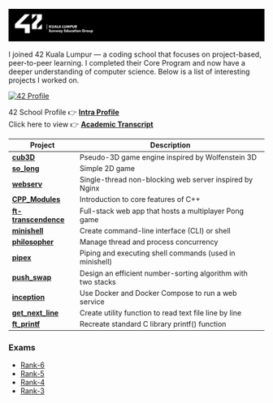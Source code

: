 ![42-banner](https://github.com/Mecha-Coder/42-School-Core-Program/blob/main/asset/42-banner.png)

I joined 42 Kuala Lumpur — a coding school that focuses on project-based, peer-to-peer learning. I completed their Core Program and now have a deeper understanding of computer science. Below is a list of interesting projects I worked on.

[![42 Profile](https://badge.mediaplus.ma/kettlebells/jpaul)](https://github.com/oakoudad/badge42)
<!-- ![Profile](https://github.com/Mecha-Coder/42-School-Core-Program/blob/main/asset/profile.png) -->

42 School Profile   👉 [**Intra Profile**](https://profile.intra.42.fr/users/jpaul)</br>
Click here to view 👉 [**Academic Transcript**](https://github.com/Mecha-Coder/42-School-Core-Program/blob/main/asset/transcript.pdf)


| Project | Description |
|---------|-------------|
| [**cub3D**](https://github.com/Mecha-Coder/42-cub3D)             | Pseudo-3D game engine inspired by Wolfenstein 3D |
| [**so_long**](https://github.com/Mecha-Coder/42-so-long)           | Simple 2D game |
| [**webserv**](https://github.com/Mecha-Coder/42-webserv)           | Single-thread non-blocking web server inspired by Nginx  |
| [**CPP_Modules**](https://github.com/Mecha-Coder/42-cpp-modules)       | Introduction to core features of C++ |
| [**ft-transcendence**](https://github.com/ruisheng95/ft_transcendence)     | Full-stack web app that hosts a multiplayer Pong game |
| [**minishell**](https://github.com/Mecha-Coder/42-minishell)         | Create command-line interface (CLI) or shell |
| [**philosopher**](https://github.com/Mecha-Coder/42-philosopher)| Manage thread and process concurrency |
| [**pipex**](https://github.com/Mecha-Coder/42-pipex)             | Piping and executing shell commands (used in minishell) |
| [**push_swap**](https://github.com/Mecha-Coder/42-push-swap)         | Design an efficient number-sorting algorithm with two stacks |
| [**inception**](https://github.com/Mecha-Coder/42-inception)           | Use Docker and Docker Compose to run a web service |
| [**get_next_line**](https://github.com/Mecha-Coder/42-get-next-line)     | Create utility function to read text file line by line |
| [**ft_printf**](https://github.com/Mecha-Coder/42-ft-printf)         | Recreate standard C library printf() function |


### **Exams**
- [Rank-6](https://github.com/Mecha-Coder/42-exam-rank6-miniserv)
- [Rank-5](https://github.com/Mecha-Coder/42-exam-rank5-cpp)
- [Rank-4](https://github.com/Mecha-Coder/42-exam-rank4-microshell)
- [Rank-3](https://github.com/Mecha-Coder/42-exam-rank3-gnl)
